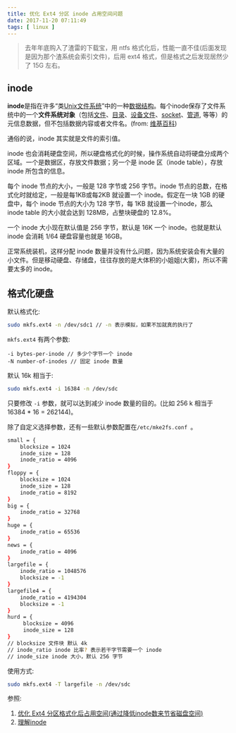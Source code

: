 ```yaml
---
title: 优化 Ext4 分区 inode 占用空间问题
date: 2017-11-20 07:11:49
tags: [ linux ]
---
```


>   去年年底购入了渣雷的下载宝，用  ntfs 格式化后，性能一直不佳(后面发现是因为那个渣系统会索引文件)，后用 ext4 格式，但是格式之后发现居然少了 15G 左右。



## inode

**inode**是指在许多“类[Unix](https://zh.wikipedia.org/wiki/Unix)[文件系统](https://zh.wikipedia.org/wiki/%E6%96%87%E4%BB%B6%E7%B3%BB%E7%BB%9F)”中的一种[数据结构](https://zh.wikipedia.org/wiki/%E6%95%B0%E6%8D%AE%E7%BB%93%E6%9E%84)。每个inode保存了文件系统中的一个**文件系统对象**（包括[文件](https://zh.wikipedia.org/wiki/%E8%AE%A1%E7%AE%97%E6%9C%BA%E6%96%87%E4%BB%B6)、[目录](https://zh.wikipedia.org/wiki/%E7%9B%AE%E5%BD%95_(%E6%96%87%E4%BB%B6%E7%B3%BB%E7%BB%9F))、[设备文件](https://zh.wikipedia.org/wiki/%E8%AE%BE%E5%A4%87%E6%96%87%E4%BB%B6)、[socket](https://zh.wikipedia.org/w/index.php?title=%E8%BF%9B%E7%A8%8B%E9%97%B4%E9%80%9A%E4%BF%A1socket&action=edit&redlink=1)、[管道](https://zh.wikipedia.org/wiki/%E7%AE%A1%E9%81%93_(Unix)), 等等）的元信息数据，但不包括数据内容或者文件名。(from: [维基百科](https://zh.wikipedia.org/wiki/Inode))



通俗的说，inode 其实就是文件的索引值。



inode 也会消耗硬盘空间，所以硬盘格式化的时候，操作系统自动将硬盘分成两个区域。一个是数据区，存放文件数据；另一个是 inode 区（inode table），存放 inode 所包含的信息。

每个 inode 节点的大小，一般是 128 字节或 256 字节。inode 节点的总数，在格式化时就给定，一般是每1KB或每2KB 就设置一个 inode。假定在一块 1GB 的硬盘中，每个 inode 节点的大小为 128 字节，每 1KB 就设置一个inode，那么 inode table 的大小就会达到 128MB，占整块硬盘的 12.8%。



一个 inode 大小现在默认值是 256 字节，默认是 16K 一个 inode。也就是默认 inode 会消耗 1/64 硬盘容量也就是 16GB。



正常系统装机，这样分配 inode 数量并没有什么问题，因为系统安装会有大量的小文件。但是移动硬盘、存储盘，往往存放的是大体积的小姐姐(大雾)，所以不需要太多的 inode。



## 格式化硬盘

默认格式化:

```bash
sudo mkfs.ext4 -n /dev/sdc1 // -n 表示模拟，如果不加就真的执行了
```

`mkfs.ext4` 有两个参数:

```
-i bytes-per-inode // 多少个字节一个 inode
-N number-of-inodes // 固定 inode 数量
```



默认 16k 相当于:

```bash
sudo mkfs.ext4 -i 16384 -n /dev/sdc
```

只要修改 `-i` 参数，就可以达到减少 inode 数量的目的。(比如 256 k 相当于 16384 * 16 = 262144)。



除了自定义选择参数，还有一些默认参数配置在`/etc/mke2fs.conf `。

```sh
small = {
    blocksize = 1024
    inode_size = 128
    inode_ratio = 4096
}
floppy = {
    blocksize = 1024
    inode_size = 128
    inode_ratio = 8192
}
big = {
    inode_ratio = 32768
}
huge = {
    inode_ratio = 65536
}
news = {
    inode_ratio = 4096
}
largefile = {
    inode_ratio = 1048576
    blocksize = -1
}
largefile4 = {
    inode_ratio = 4194304
    blocksize = -1
}
hurd = {
     blocksize = 4096
     inode_size = 128
}
// blocksize 文件块 默认 4k
// inode_ratio inode 比率? 表示若干字节需要一个 inode
// inode_size inode 大小，默认 256 字节

```

使用方式:

```sh
sudo mkfs.ext4 -T largefile -n /dev/sdc
```



参照:

1.  [优化 Ext4 分区格式化后占用空间(通过降低inode数来节省磁盘空间)](http://blog.csdn.net/hunanchenxingyu/article/details/41832639)
2.  [理解inode](http://www.ruanyifeng.com/blog/2011/12/inode.html)
